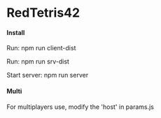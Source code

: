 # RedTetris42

#### Install

Run: npm run client-dist

Run: npm run srv-dist

Start server: npm run server

#### Multi

For multiplayers use, modify the 'host' in params.js
